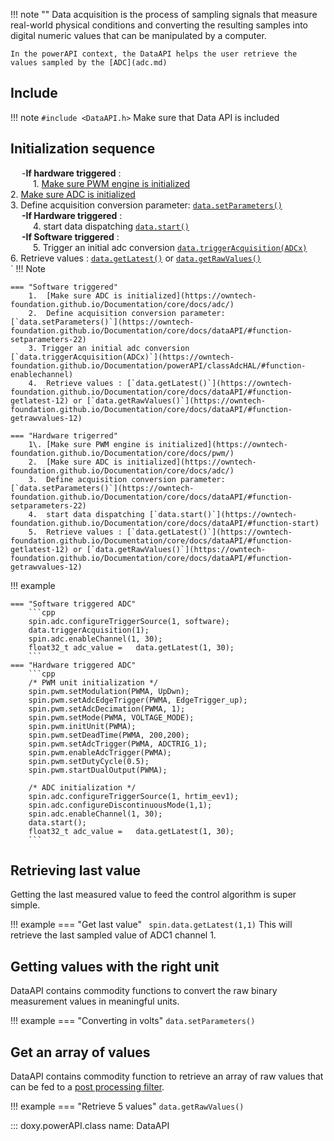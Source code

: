 !!! note ""
    Data acquisition is the process of sampling signals that measure real-world physical conditions and converting the resulting samples into digital numeric values that can be manipulated by a computer.

    In the powerAPI context, the DataAPI helps the user retrieve the values sampled by the [ADC](adc.md)

## Include

!!! note 
    ```
    #include <DataAPI.h>
    ```
    Make sure that Data API is included

## Initialization sequence 

&emsp; -**If hardware triggered** :  
    &emsp; &emsp; 1\. [Make sure PWM engine is initialized](pwm/#initialization-sequence)   
2.  [Make sure ADC is initialized](adc/#initialization-sequence)   
3.  Define acquisition conversion parameter: [`data.setParameters()`](https://owntech-foundation.github.io/Documentation/core/docs/dataAPI/#function-setparameters-22)       
&emsp; **-If Hardware triggered** :  
    &emsp; &emsp; 4.  start data dispatching [`data.start()`](https://owntech-foundation.github.io/Documentation/core/docs/dataAPI/#function-start)  
&emsp; **-If Software triggered** :  
    &emsp; &emsp; 5. Trigger an initial adc conversion [`data.triggerAcquisition(ADCx)`](https://owntech-foundation.github.io/Documentation/powerAPI/classAdcHAL/#function-enablechannel)   
6.  Retrieve values : [`data.getLatest()`](https://owntech-foundation.github.io/Documentation/core/docs/dataAPI/#function-getlatest-12) or [`data.getRawValues()`](https://owntech-foundation.github.io/Documentation/core/docs/dataAPI/#function-getrawvalues-12)  
`
!!! Note

    === "Software triggered" 
        1.  [Make sure ADC is initialized](https://owntech-foundation.github.io/Documentation/core/docs/adc/)   
        2.  Define acquisition conversion parameter: [`data.setParameters()`](https://owntech-foundation.github.io/Documentation/core/docs/dataAPI/#function-setparameters-22)       
        3. Trigger an initial adc conversion [`data.triggerAcquisition(ADCx)`](https://owntech-foundation.github.io/Documentation/powerAPI/classAdcHAL/#function-enablechannel)   
        4.  Retrieve values : [`data.getLatest()`](https://owntech-foundation.github.io/Documentation/core/docs/dataAPI/#function-getlatest-12) or [`data.getRawValues()`](https://owntech-foundation.github.io/Documentation/core/docs/dataAPI/#function-getrawvalues-12)  

    === "Hardware trigerred"
        1\. [Make sure PWM engine is initialized](https://owntech-foundation.github.io/Documentation/core/docs/pwm/)   
        2.  [Make sure ADC is initialized](https://owntech-foundation.github.io/Documentation/core/docs/adc/)   
        3.  Define acquisition conversion parameter: [`data.setParameters()`](https://owntech-foundation.github.io/Documentation/core/docs/dataAPI/#function-setparameters-22)       
        4.  start data dispatching [`data.start()`](https://owntech-foundation.github.io/Documentation/core/docs/dataAPI/#function-start)  
        5.  Retrieve values : [`data.getLatest()`](https://owntech-foundation.github.io/Documentation/core/docs/dataAPI/#function-getlatest-12) or [`data.getRawValues()`](https://owntech-foundation.github.io/Documentation/core/docs/dataAPI/#function-getrawvalues-12)  

!!! example 
    
    === "Software triggered ADC"
        ```cpp
        spin.adc.configureTriggerSource(1, software);
        data.triggerAcquisition(1);
        spin.adc.enableChannel(1, 30);
        float32_t adc_value = 	data.getLatest(1, 30);
        ```
    === "Hardware triggered ADC"
        ```cpp
        /* PWM unit initialization */
        spin.pwm.setModulation(PWMA, UpDwn);
        spin.pwm.setAdcEdgeTrigger(PWMA, EdgeTrigger_up);
        spin.pwm.setAdcDecimation(PWMA, 1);
        spin.pwm.setMode(PWMA, VOLTAGE_MODE);
        spin.pwm.initUnit(PWMA);
        spin.pwm.setDeadTime(PWMA, 200,200);
        spin.pwm.setAdcTrigger(PWMA, ADCTRIG_1);
        spin.pwm.enableAdcTrigger(PWMA);
        spin.pwm.setDutyCycle(0.5);
        spin.pwm.startDualOutput(PWMA);

        /* ADC initialization */
        spin.adc.configureTriggerSource(1, hrtim_eev1);
        spin.adc.configureDiscontinuousMode(1,1);
        spin.adc.enableChannel(1, 30);
        data.start();
        float32_t adc_value = 	data.getLatest(1, 30);
        ```

## Retrieving last value

Getting the last measured value to feed the control algorithm is super simple. 

!!! example 
    === "Get last value"
        ``` 
            spin.data.getLatest(1,1)
        ```
        This will retrieve the last sampled value of ADC1 channel 1. 

## Getting values with the right unit

DataAPI contains commodity functions to convert the raw binary measurement values in meaningful units. 

!!! example 
    === "Converting in volts"
        ```data.setParameters()```

## Get an array of values

DataAPI contains commodity function to retrieve an array of raw values that can be fed to a [post processing filter](controlLibrary/controlLibrary/docs/use-filters).

!!! example 
    === "Retrieve 5 values"
        ```data.getRawValues()```

::: doxy.powerAPI.class
name: DataAPI